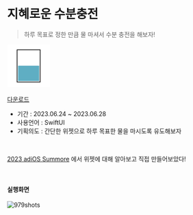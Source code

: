 # 지혜로운 수분충전
 >  하루 목표로 정한 만큼 물 마셔서 수분 충전을 해보자!

<img width="100" src="https://github.com/jeehge/JHWater/blob/main/Document/%EC%8A%A4%ED%81%AC%EB%A6%B0%EC%83%B7/%EC%95%84%EC%9D%B4%EC%BD%98/ios/iTunesArtwork%402x.png" alt="지혜로운 수분충전">

[다운로드](https://apps.apple.com/us/app/%EC%A7%80%ED%98%9C%EB%A1%9C%EC%9A%B4-%EC%88%98%EB%B6%84%EC%B6%A9%EC%A0%84/id6450671563)

- 기간 : 2023.06.24 ~ 2023.06.28
- 사용언어 : SwiftUI
- 기획의도 : 간단한 위젯으로 하루 목표한 물을 마시도록 유도해보자
<br>

[2023 adiOS Summore](https://festa.io/events/3556) 
에서 위젯에 대해 알아보고 직접 만들어보았다!

<br>

#### 실행화면

![979shots](https://github.com/jeehge/JHWater/assets/8108570/cb6d1f53-804e-43b2-8bcd-1b80c214396c)


